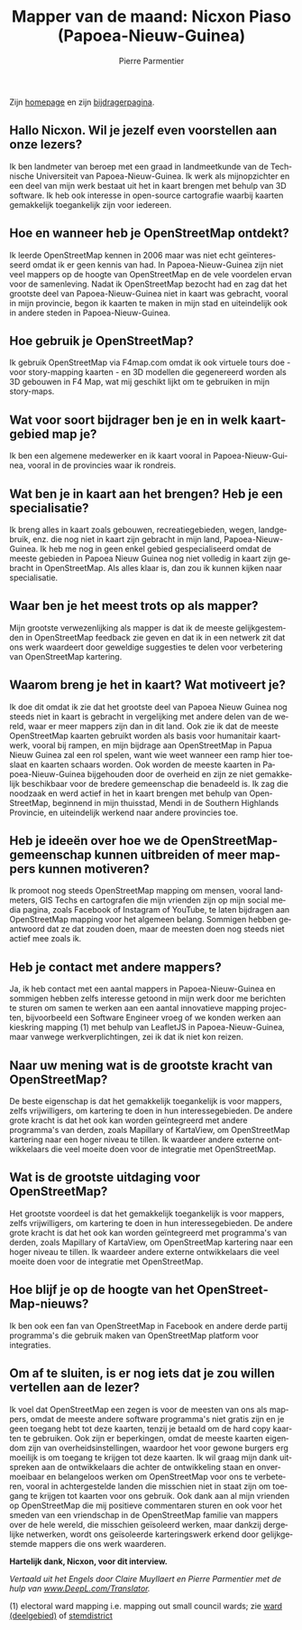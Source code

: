 ﻿---
title: "Mapper van de maand: Nicxon Piaso (Papoea-Nieuw-Guinea)"
featured:
layout: post
category: motm
author: Pierre Parmentier
lang: nl
---

Zijn [homepage](https://www.openstreetmap.org/user/Nicxon%20Piaso) en zijn [bijdragerpagina](https://hdyc.neis-one.org/?Nicxon%20Piaso).

## Hallo Nicxon. Wil je jezelf even voorstellen aan onze lezers?

Ik ben landmeter van beroep met een graad in landmeetkunde van de Technische Universiteit van Papoea-Nieuw-Guinea. Ik werk als mijnopzichter en een deel van mijn werk bestaat uit het in kaart brengen met behulp van 3D software. Ik heb ook interesse in open-source cartografie waarbij kaarten gemakkelijk toegankelijk zijn voor iedereen.

## Hoe en wanneer heb je OpenStreetMap ontdekt?

Ik leerde OpenStreetMap kennen in 2006 maar was niet echt geïnteresseerd omdat ik er geen kennis van had. In Papoea-Nieuw-Guinea zijn niet veel mappers op de hoogte van OpenStreetMap en de vele voordelen ervan voor de samenleving. Nadat ik OpenStreetMap bezocht had en zag dat het grootste deel van Papoea-Nieuw-Guinea niet in kaart was gebracht, vooral in mijn provincie, begon ik kaarten te maken in mijn stad en uiteindelijk ook in andere steden in Papoea-Nieuw-Guinea.

## Hoe gebruik je OpenStreetMap?

Ik gebruik OpenStreetMap via F4map.com omdat ik ook virtuele tours doe - voor story-mapping kaarten - en 3D modellen die gegenereerd worden als 3D gebouwen in F4 Map, wat mij geschikt lijkt om te gebruiken in mijn story-maps.

## Wat voor soort bijdrager ben je en in welk kaartgebied map je?

Ik ben een algemene medewerker en ik kaart vooral in Papoea-Nieuw-Guinea, vooral in de provincies waar ik rondreis.

## Wat ben je in kaart aan het brengen? Heb je een specialisatie?

Ik breng alles in kaart zoals gebouwen, recreatiegebieden, wegen, landgebruik, enz. die nog niet in kaart zijn gebracht in mijn land, Papoea-Nieuw-Guinea. Ik heb me nog in geen enkel gebied gespecialiseerd omdat de meeste gebieden in Papoea Nieuw Guinea nog niet volledig in kaart zijn gebracht in OpenStreetMap. Als alles klaar is, dan zou ik kunnen kijken naar specialisatie.

## Waar ben je het meest trots op als mapper?

Mijn grootste verwezenlijking als mapper is dat ik de meeste gelijkgestemden in OpenStreetMap feedback zie geven en dat ik in een netwerk zit dat ons werk waardeert door geweldige suggesties te delen voor verbetering van OpenStreetMap kartering.

## Waarom breng je het in kaart? Wat motiveert je?

Ik doe dit omdat ik zie dat het grootste deel van Papoea Nieuw Guinea nog steeds niet in kaart is gebracht in vergelijking met andere delen van de wereld, waar er meer mappers zijn dan in dit land. Ook zie ik dat de meeste OpenStreetMap kaarten gebruikt worden als basis voor humanitair kaartwerk, vooral bij rampen, en mijn bijdrage aan OpenStreetMap in Papua Nieuw Guinea zal een rol spelen, want wie weet wanneer een ramp hier toeslaat en kaarten schaars worden.
Ook worden de meeste kaarten in Papoea-Nieuw-Guinea bijgehouden door de overheid en zijn ze niet gemakkelijk beschikbaar voor de bredere gemeenschap die benadeeld is. Ik zag die noodzaak en werd actief in het in kaart brengen met behulp van OpenStreetMap, beginnend in mijn thuisstad, Mendi in de Southern Highlands Provincie, en uiteindelijk werkend naar andere provincies toe.

## Heb je ideeën over hoe we de OpenStreetMap-gemeenschap kunnen uitbreiden of meer mappers kunnen motiveren?

Ik promoot nog steeds OpenStreetMap mapping om mensen, vooral landmeters, GIS Techs en cartografen die mijn vrienden zijn op mijn social media pagina, zoals Facebook of Instagram of YouTube, te laten bijdragen aan OpenStreetMap mapping voor het algemeen belang. Sommigen hebben geantwoord dat ze dat zouden doen, maar de meesten doen nog steeds niet actief mee zoals ik.

## Heb je contact met andere mappers?

Ja, ik heb contact met een aantal mappers in Papoea-Nieuw-Guinea en sommigen hebben zelfs interesse getoond in mijn werk door me berichten te sturen om samen te werken aan een aantal innovatieve mapping projecten, bijvoorbeeld een Software Engineer vroeg of we konden werken aan kieskring mapping (1) met behulp van LeafletJS in Papoea-Nieuw-Guinea, maar vanwege werkverplichtingen, zei ik dat ik niet kon reizen.

## Naar uw mening wat is de grootste kracht van OpenStreetMap?

De beste eigenschap is dat het gemakkelijk toegankelijk is voor mappers, zelfs vrijwilligers, om kartering te doen in hun interessegebieden. De andere grote kracht is dat het ook kan worden geïntegreerd met andere programma's van derden, zoals Mapillary of KartaView, om OpenStreetMap kartering naar een hoger niveau te tillen. Ik waardeer andere externe ontwikkelaars die veel moeite doen voor de integratie met OpenStreetMap.

## Wat is de grootste uitdaging voor OpenStreetMap?

Het grootste voordeel is dat het gemakkelijk toegankelijk is voor mappers, zelfs vrijwilligers, om kartering te doen in hun interessegebieden. De andere grote kracht is dat het ook kan worden geïntegreerd met programma's van derden, zoals Mapillary of KartaView, om OpenStreetMap kartering naar een hoger niveau te tillen. Ik waardeer andere externe ontwikkelaars die veel moeite doen voor de integratie met OpenStreetMap.

## Hoe blijf je op de hoogte van het OpenStreetMap-nieuws?

Ik ben ook een fan van OpenStreetMap in Facebook en andere derde partij programma's die gebruik maken van OpenStreetMap platform voor integraties.

## Om af te sluiten, is er nog iets dat je zou willen vertellen aan de lezer?

Ik voel dat OpenStreetMap een zegen is voor de meesten van ons als mappers, omdat de meeste andere software programma's niet gratis zijn en je geen toegang hebt tot deze kaarten, tenzij je betaald om de hard copy kaarten te gebruiken. Ook zijn er beperkingen, omdat de meeste kaarten eigendom zijn van overheidsinstellingen, waardoor het voor gewone burgers erg moeilijk is om toegang te krijgen tot deze kaarten.
Ik wil graag mijn dank uitspreken aan de ontwikkelaars die achter de ontwikkeling staan en onvermoeibaar en belangeloos werken om OpenStreetMap voor ons te verbeteren, vooral in achtergestelde landen die misschien niet in staat zijn om toegang te krijgen tot kaarten voor ons gebruik.
Ook dank aan al mijn vrienden op OpenStreetMap die mij positieve commentaren sturen en ook voor het smeden van een vriendschap in de OpenStreetMap familie van mappers over de hele wereld, die misschien geïsoleerd werken, maar dankzij dergelijke netwerken, wordt ons geïsoleerde karteringswerk erkend door gelijkgestemde mappers die ons werk waarderen.

**Hartelijk dank, Nicxon, voor dit interview.**

*Vertaald uit het Engels door Claire Muyllaert en Pierre Parmentier met de hulp van www.DeepL.com/Translator.*

(1) electoral ward mapping i.e. mapping out small council wards; zie [ward (deelgebied)](https://nl.wikipedia.org/wiki/Ward_(deelgebied)) of [stemdistrict](https://nl.wikipedia.org/wiki/Stemdistrict)
